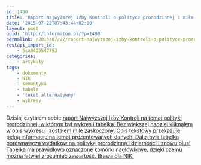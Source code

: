 ```yaml
---
id: 1400
title: 'Raport Najwyższej Izby Kontroli o polityce prorodzinnej i miłe zaskoczenia'
date: '2015-07-22T07:43:44+02:00'
layout: post
guid: 'http://informaton.pl/?p=1400'
permalink: /2015/07/22/raport-najwyzszej-izby-kontroli-o-polityce-prorodzinnej-i-mile-zaskoczenia/
restapi_import_id:
    - 5ca8405547793
categories:
    - artykuły
tags:
    - dokumenty
    - NIK
    - semantyka
    - tabele
    - 'tekst alternatywny'
    - wykresy
---
```


Dzisiaj czytałem sobie [raport Najwyższej Izby Kontroli na temat polityki prorodzinnej, w którym był wykres i tabelka. Bez większej nadziei kliknąłem w opis wykresu i zostałem mile zaskoczony. Opis tekstowy przekazuje pełną informację na temat prezentowanych danych. Dalej była tabelka porównawcza wydatków na politykę prorodzinną i dzietności i znowu plus! Tabelka ma prawidłowo oznaczone komórki nagłówkowe, dzięki czemu można łatwiej zrozumieć zawartość. Brawa dla NIK.](https://www.nik.gov.pl/aktualnosci/nik-o-polityce-prorodzinnej.html)